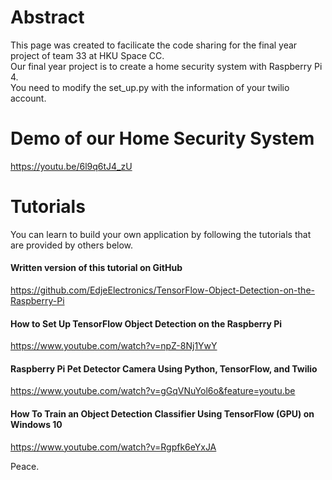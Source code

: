 # Abstract  
  
This page was created to facilicate the code sharing for the final year project of team 33 at HKU Space CC.  
Our final year project is to create a home security system with Raspberry Pi 4.  
You need to modify the set_up.py with the information of your twilio account.

# Demo of our Home Security System

https://youtu.be/6l9q6tJ4_zU

# Tutorials  

You can learn to build your own application by following the tutorials that are provided by others below. 

#### Written version of this tutorial on GitHub  
https://github.com/EdjeElectronics/TensorFlow-Object-Detection-on-the-Raspberry-Pi

#### How to Set Up TensorFlow Object Detection on the Raspberry Pi  
https://www.youtube.com/watch?v=npZ-8Nj1YwY

#### Raspberry Pi Pet Detector Camera Using Python, TensorFlow, and Twilio  
https://www.youtube.com/watch?v=gGqVNuYol6o&feature=youtu.be

#### How To Train an Object Detection Classifier Using TensorFlow (GPU) on Windows 10  
https://www.youtube.com/watch?v=Rgpfk6eYxJA  

Peace.  
